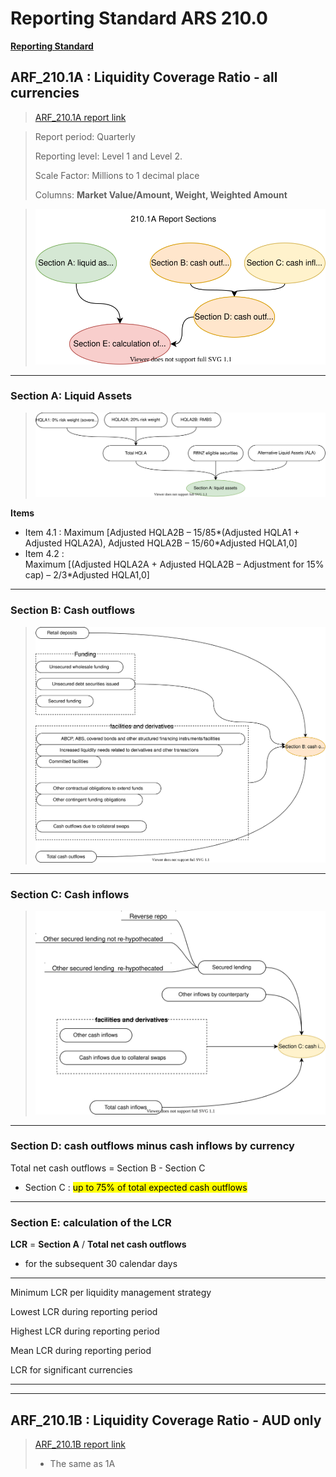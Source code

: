 # Reporting Standard ARS 210.0
[**Reporting Standard**](https://www.apra.gov.au/sites/default/files/2020-12/Reporting%20Standard%20ARS%20210.0%20Liquidity%20-%20clean.pdf)

## ARF_210.1A : Liquidity Coverage Ratio - all currencies
> [ARF_210.1A report link](https://sbr-pet.apra.gov.au/ARF/ARF_210_1A-D2A2.html)


> Report period: Quarterly 
> 
> Reporting level: Level 1 and Level 2.
> 
> Scale Factor: Millions to 1 decimal place
> 
> Columns: **Market Value/Amount, Weight, Weighted Amount**


>![Report_Sections](210_1A_Report_Sections.drawio.svg)

---
### Section A: **Liquid Assets**


>![Section A](210_1A_SectionA.drawio.svg)
>
**Items**

- Item 4.1 : 
  Maximum [Adjusted HQLA2B – 15/85*(Adjusted HQLA1 + Adjusted HQLA2A), Adjusted HQLA2B – 15/60*Adjusted HQLA1,0] 
- Item 4.2 :   
    Maximum [(Adjusted HQLA2A + Adjusted HQLA2B – Adjustment for 
15% cap) – 2/3*Adjusted HQLA1,0] 
---
### Section B: **Cash outflows**

>![Section B](210_1A_SectionB.drawio.svg)



---
### Section C: **Cash inflows**

>![Section C](210_1A_SectionC.drawio.svg)


---
### Section D: **cash outflows minus cash inflows by currency**


Total net cash outflows = Section B - Section C
* Section C : <mark>up to 75%  of total expected cash outflows</mark>
---
### Section E: **calculation of the LCR**


**LCR** = **Section A** / **Total net cash outflows**


* for the subsequent 30 calendar days
---


Minimum LCR per liquidity management strategy  

Lowest LCR during reporting period

Highest LCR during reporting period

Mean LCR during reporting period

LCR for significant currencies

***
***
## ARF_210.1B : Liquidity Coverage Ratio - AUD only
> [ARF_210.1B report link](https://sbr-pet.apra.gov.au/ARF/ARF_210_1B-D2A2.html)
>
> * The same as 1A